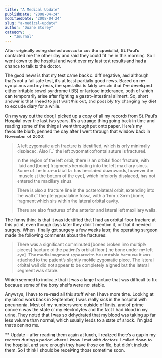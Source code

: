 ```yaml
---
title: "A Medical Update"
publishDate: "2008-04-24"
modifiedDate: "2008-04-24"
slug: "a-medical-update"
author: "Duane Storey"
category:
  - "Journal"
---
```


After originally being denied access to see the specialist, St. Paul’s contacted me the other day and said they could fit me in this morning. So I went down to the hospital and went over my last test results and had a chance to talk to the doctor.

The good news is that my test came back c. diff negative, and although that’s not a fail safe test, it’s at least partially good news. Based on my symptoms and my tests, the specialist is fairly certain that I’ve developed either irritable bowel syndrome (IBS) or lactose intolerance, both of which can temporarily arise after fighting a gastro-intestinal ailment. So, short answer is that I need to just wait this out, and possibly try changing my diet to exclude diary for a while.

On my way out the door, I picked up a copy of all my records from St. Paul’s Hospital over the last two years. It’s a strange thing going back in time and reading some of the things I went through put onto paper. Here’s my favourite blurb, penned the day after I went through that window back in November of 2006:

> A left zygomatic arch fracture is identified, which is only minimally displaced. Also \[..\] the left zygomaticofrontal suture is fractured.
> 
> In the region of the left orbit, there is an orbital floor fracture, with fluid and \[bone\] fragments herniating into the left maxillary sinus. Some of the intra-orbital fat has herniated downwards, however the \[muscle at the bottom of the eye\], which inferiorly displaced, has not entered the maxillary sinus.
> 
> There is also a fracture line in the posterolateral orbit, extending into the wall of the pterygopalatine fossa, with a 1mm x 3mm \[bone\] fragment which sits within the lateral orbital cavity.
> 
> There are also fractures of the anterior and lateral left maxillary walls.

The funny thing is that it was identified that I had an orbital floor fracture at this point, even though days later they didn’t mention it, or that it needed surgery. When I finally got surgery a few weeks later, the operating surgeon made the following comments about the fractures:

> There was a significant comminuted \[bones broken into multiple pieces\] fracture of the patient’s orbital floor \[the bone under my left eye\]. The medial segment appeared to be unstable because it was attached to the patient’s slightly mobile zygomatic piece. The lateral orbital wall did not appear to be completely aligned but the lateral segment was stable.

Which seemed to indicate that it was a large fracture that was difficult to fix because some of the bony shelfs were not stable.

Anyways, I have to re-read all this stuff when I have more time. Looking at my blood work back in September, I was really sick in the hospital with pneumonia. Most of my numbers were outside of limits, and of prime concern was the state of my electrolytes and the fact I had blood in my urine. They noted that I was so dehydrated that my blood was taking up far less volume than normal, which usually leads to a state of shock. I’m glad that’s behind me.

\*\* Update – after reading them again at lunch, I realized there’s a gap in my records during a period where I know I met with doctors. I called down to the hospital, and sure enough they have those on file, but didn’t include them. So I think I should be receiving those sometime soon.